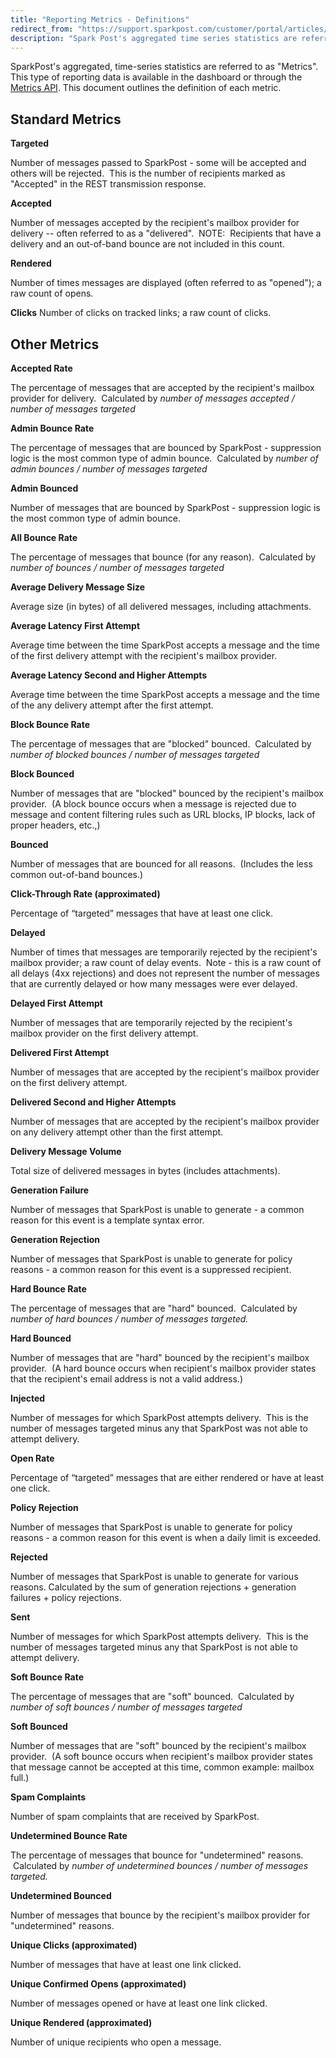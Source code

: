 ```yaml
---
title: "Reporting Metrics - Definitions"
redirect_from: "https://support.sparkpost.com/customer/portal/articles/2524845-reporting-metrics---definitions"
description: "Spark Post's aggregated time series statistics are referred to as Metrics This type of reporting data is available in the dashboard or through the Metrics API This document outlines the definition of each metric Standard Metrics Targeted Number of messages passed to Spark Post some will be accepted and others..."
---
```


SparkPost's aggregated, time-series statistics are referred to as "Metrics". This type of reporting data is available in the dashboard or through the [Metrics API](https://developers.sparkpost.com/api/metrics.html). This document outlines the definition of each metric.  

## Standard Metrics

**Targeted**

Number of messages passed to SparkPost - some will be accepted and others will be rejected.  This is the number of recipients marked as "Accepted" in the REST transmission response.

**Accepted**

Number of messages accepted by the recipient's mailbox provider for delivery -- often referred to as a "delivered".  NOTE:  Recipients that have a delivery and an out-of-band bounce are not included in this count.​

​**Rendered**

Number of times messages are displayed (often referred to as "opened"); a raw count of opens.​

**Clicks**
Number of clicks on tracked links; a raw count of clicks.

## Other Metrics

**Accepted Rate**

The percentage of messages that are accepted by the recipient's mailbox provider for delivery.  Calculated by *number of messages accepted / number of messages targeted*

**Admin Bounce Rate**

The percentage of messages that are bounced by SparkPost - suppression logic is the most common type of admin bounce.  Calculated by *number of admin bounces / number of messages targeted*

**Admin Bounced**

Number of messages that are bounced by SparkPost - suppression logic is the most common type of admin bounce.

**All Bounce Rate**

The percentage of messages that bounce (for any reason).  Calculated by *number of bounces / number of messages targeted*

**Average Delivery Message Size**

Average size (in bytes) of all delivered messages, including attachments.

**Average Latency First Attempt**

Average time between the time SparkPost accepts a message and the time of the first delivery attempt with the recipient's mailbox provider.

**Average Latency Second and Higher Attempts**

Average time between the time SparkPost accepts a message and the time of the any delivery attempt after the first attempt.

**Block Bounce Rate**

The percentage of messages that are "blocked" bounced.  Calculated by *number of blocked bounces / number of messages targeted*

**Block Bounced**

Number of messages that are "blocked" bounced by the recipient's mailbox provider.  (A block bounce occurs when a message is rejected due to message and content filtering rules such as URL blocks, IP blocks, lack of proper headers, etc.,)

**Bounced**

Number of messages that are bounced for all reasons.  (Includes the less common out-of-band bounces.)

**Click-Through Rate (approximated)**

Percentage of “targeted” messages that have at least one click.

**Delayed**

Number of times that messages are temporarily rejected by the recipient's mailbox provider; a raw count of delay events.  Note - this is a raw count of all delays (4xx rejections) and does not represent the number of messages that are currently delayed or how many messages were ever delayed.

**Delayed First Attempt**

Number of messages that are temporarily rejected by the recipient's mailbox provider on the first delivery attempt.

**Delivered First Attempt**

Number of messages that are accepted by the recipient's mailbox provider on the first delivery attempt.

**Delivered Second and Higher Attempts**

Number of messages that are accepted by the recipient's mailbox provider on any delivery attempt other than the first attempt.

**Delivery Message Volume**

Total size of delivered messages in bytes (includes attachments). 

**Generation Failure**

Number of messages that SparkPost is unable to generate - a common reason for this event is a template syntax error. 

**Generation Rejection**

Number of messages that SparkPost is unable to generate for policy reasons - a common reason for this event is a suppressed recipient.

**Hard Bounce Rate**

The percentage of messages that are "hard" bounced.  Calculated by *number of hard bounces / number of messages targeted.*

**Hard Bounced**

Number of messages that are "hard" bounced by the recipient's mailbox provider.  (A hard bounce occurs when recipient's mailbox provider states that the recipient's email address is not a valid address.)

**Injected**

Number of messages for which SparkPost attempts delivery.  This is the number of messages targeted minus any that SparkPost was not able to attempt delivery.

**Open Rate**

Percentage of “targeted” messages that are either rendered or have at least one click.

**Policy Rejection**

Number of messages that SparkPost is unable to generate for policy reasons - a common reason for this event is when a daily limit is exceeded.

**Rejected**

Number of messages that SparkPost is unable to generate for various reasons. Calculated by the sum of generation rejections + generation failures + policy rejections.

**Sent**

Number of messages for which SparkPost attempts delivery.  This is the number of messages targeted minus any that SparkPost is not able to attempt delivery.

**Soft Bounce Rate**

The percentage of messages that are "soft" bounced.  Calculated by *number of soft bounces / number of messages targeted*

**Soft Bounced**

Number of messages that are "soft" bounced by the recipient's mailbox provider.  (A soft bounce occurs when recipient's mailbox provider states that message cannot be accepted at this time, common example: mailbox full.)

**Spam Complaints**

Number of spam complaints that are received by SparkPost.

**Undetermined Bounce Rate**

The percentage of messages that bounce for "undetermined" reasons.  Calculated by *number of undetermined bounces / number of messages targeted.*

**Undetermined Bounced**

Number of messages that bounce by the recipient's mailbox provider for "undetermined" reasons. 

**Unique Clicks (approximated)**

Number of messages that have at least one link clicked.

**Unique Confirmed Opens (approximated)**

Number of messages opened or have at least one link clicked.

**Unique Rendered (approximated)**

Number of unique recipients who open a message.